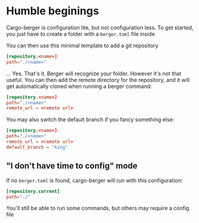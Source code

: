 # Humble beginings

Cargo-berger is configuration lite, but not configuration less. To get started, you just have to create a folder with a `berger.toml` file inside

You can then use this minimal template to add a git repository

```toml
[repository.<name>]
path="./<name>"
```

... Yes. That's it. Berger will recognize your folder. However it's not that useful. You can then add the remote directory for the repository, and it will get automatically cloned when running a berger command:

```toml
[repository.<name>]
path="./<name>"
remote_url = <remote url>
```

You may also switch the default branch if you fancy something else:

```toml
[repository.<name>]
path="./<name>"
remote_url = <remote url>
default_branch = "king"
```

## "I don't have time to config" mode

If no `berger.toml` is found, cargo-berger will run with this configuration:

```toml
[repository.current]
path="./"
```

You'll still be able to run some commands, but others may require a config file